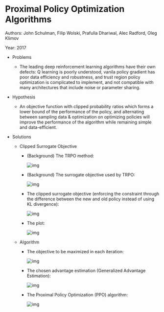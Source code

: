 # Proximal Policy Optimization Algorithms

Authors: John Schulman, Filip Wolski, Prafulla Dhariwal, Alec Radford, Oleg Klimov

Year: 2017

- Problems

  - The leading deep reinforcement learning algorithms have their own defects: Q learning is poorly understood, vanila policy gradient has poor data efficiency and robustness, and trust region policy optimization is complicated to implement, and not compatible with many architectures that include noise or parameter sharing.

- Hypothesis

  - An objective function with clipped probability ratios which forms a lower bound of the performance of the policy, and alternating between sampling data & optimization on optimizing policies will improve the performance of the algorithm while remaining simple and data-efficient.

- Solutions

  - Clipped Surrogate Objective

    - (Background) The TRPO method:

      ![img](https://github.com/RPC2/DRL_paper_summary/blob/master/imgs/010_0.png)

    - (Background) The surrogate objective used by TRPO:

      ![img](https://github.com/RPC2/DRL_paper_summary/blob/master/imgs/010_1.png)

    - The clipped surrogate objective (enforcing the constraint through the difference between the new and old policy instead of using KL divergence):

      ![img](https://github.com/RPC2/DRL_paper_summary/blob/master/imgs/010_2.png)

    - The plot:

      ![img](https://github.com/RPC2/DRL_paper_summary/blob/master/imgs/010_3.png)

  - Algorithm

    - The objective to be maximized in each iteration:

      ![img](https://github.com/RPC2/DRL_paper_summary/blob/master/imgs/010_4.png)

    - The chosen advantage estimation (Generalized Advantage Estimation):

      ![img](https://github.com/RPC2/DRL_paper_summary/blob/master/imgs/010_5.png)

    - The Proximal Policy Optimization (PPO) algorithm:

      ![img](https://github.com/RPC2/DRL_paper_summary/blob/master/imgs/010_6.png)